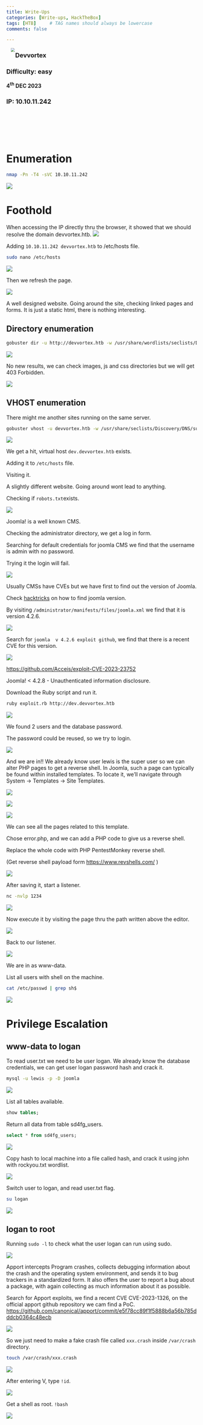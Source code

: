 ```yaml
---
title: Write-Ups
categories: [Write-ups, HackTheBox]
tags: [HTB]     # TAG names should always be lowercase
comments: false

---
```


<img src="images/2565d292772abc4a2d774117cf4d36ff.png" style="margin-left: 20px; zoom: 60%;" align=left >

### Devvortex
### Difficulty: easy
<b>4<sup>th</sup> DEC 2023</b>
### IP: 10.10.11.242
<br><br><br><br>




# Enumeration

```bash
nmap -Pn -T4 -sVC 10.10.11.242 
```

![](/assets/img/HTB/devvortex/20231203225603.png)

# Foothold

When accessing the IP directly thru the browser, it showed that we should resolve the domain devvortex.htb.
![](/assets/img/HTB/devvortex/20231203224326.png)

Adding `10.10.11.242 devvortex.htb` to /etc/hosts file.

```bash
sudo nano /etc/hosts
```
![](/assets/img/HTB/devvortex/20231204124522.png)

Then we refresh the page.

![](/assets/img/HTB/devvortex/20231204124157.png)

A well designed website. Going around the site, checking linked pages and forms.
It is just a static html, there is nothing interesting.
## Directory enumeration
```bash
gobuster dir -u http://devvortex.htb -w /usr/share/wordlists/seclists/Discovery/Web-Content/directory-list-2.3-medium.txt -x php,html,txt -t 50
```
![](/assets/img/HTB/devvortex/20231203231220.png)

No new results, we can check images, js and css directories but we will get 403 Forbidden.

![](/assets/img/HTB/devvortex/20231204125123.png)

## VHOST enumeration
There might me another sites running on the same server.
```bash
gobuster vhost -u devvortex.htb -w /usr/share/seclists/Discovery/DNS/subdomains-top1million-5000.txt  --append-domain
```
![](/assets/img/HTB/devvortex/20231204125550.png)

We get a hit, virtual host `dev.devvortex.htb` exists.

Adding it to `/etc/hosts` file.

Visiting it.

A slightly different website. Going around wont lead to anything.

Checking if `robots.txt`exists.

![](/assets/img/HTB/devvortex/20231204130829.png)

 Joomla! is a well known CMS.

 Checking the administrator directory, we get a log in form.

 Searching for default credentials for joomla CMS we find that the username is admin with no password.

 Trying it the login will fail.

 ![](/assets/img/HTB/devvortex/20231204130428.png)

 Usually CMSs have CVEs but we have first to find out the version of Joomla.

 Check [hacktricks](https://book.hacktricks.xyz/network-services-pentesting/pentesting-web/joomla#version) on how to find joomla version.
 
 By visiting `/administrator/manifests/files/joomla.xml` we find that it is version 4.2.6.

 ![](/assets/img/HTB/devvortex/20231204132353.png)

 Search for `joomla  v 4.2.6 exploit github`, we find that there is a recent CVE for this version.

 ![](/assets/img/HTB/devvortex/20231204132531.png)

 https://github.com/Acceis/exploit-CVE-2023-23752

 Joomla! < 4.2.8 - Unauthenticated information disclosure.

 Download the Ruby script and run it. 

 ```bash
 ruby exploit.rb http://dev.devvortex.htb
```
 ![](/assets/img/HTB/devvortex/20231204132952.png)

 We found 2 users and the database password.

 The password could be reused, so we try to login.

![](/assets/img/HTB/devvortex/20231204150756.png)

And we are in!!
We already know user lewis is the super user so we can alter PHP pages to get a reverse shell.
In Joomla, such a page can typically be found within installed templates. To locate it, we’ll navigate through System -> Templates -> Site Templates.

![](/assets/img/HTB/devvortex/20231204151036.png)

![](/assets/img/HTB/devvortex/20231204151102.png)

![](/assets/img/HTB/devvortex/20231204151119.png)

We can see all the pages related to this template.

Chose error.php, and we can add a PHP code to give us a reverse shell.

Replace the whole code with PHP PentestMonkey reverse shell.

(Get reverse shell payload form https://www.revshells.com/ )

![](/assets/img/HTB/devvortex/20231204152452.png)

After saving it, start a listener.

```bash
nc -nvlp 1234
```

![](/assets/img/HTB/devvortex/20231204151959.png)

Now execute it by visiting the page thru the path written above the editor.

![](/assets/img/HTB/devvortex/20231204152649.png)

Back to our listener.

![](/assets/img/HTB/devvortex/20231204152720.png)

We are in as www-data.

List all users with shell on the machine.
```bash
cat /etc/passwd | grep sh$
```

![](/assets/img/HTB/devvortex/20231204153044.png)

# Privilege Escalation 
## www-data to logan
To read user.txt we need to be user logan.
We already know the database credentials, we can get user logan password hash and crack it.

```bash
mysql -u lewis -p -D joomla
```

![](/assets/img/HTB/devvortex/20231204153306.png)

List all tables available.

```sql
show tables;
```

Return all data from table sd4fg_users.

```sql
select * from sd4fg_users;
```

![](/assets/img/HTB/devvortex/20231204153550.png)

Copy hash to local machine into  a file called hash, and crack it using john with rockyou.txt wordlist.

![](/assets/img/HTB/devvortex/20231204154003.png)

Switch user to logan, and read user.txt flag.

```bash
su logan
```

![](/assets/img/HTB/devvortex/20231204154330.png)

## logan to root
Running `sudo -l` to check what the user logan can run using sudo.

![](/assets/img/HTB/devvortex/20231204154505.png)

Apport intercepts Program crashes, collects debugging information about the crash and the operating system environment, and sends it to bug trackers in a standardized form. It also offers the user to report a bug about a package, with again collecting as much information about it as possible.

Search for Apport exploits, we find a recent CVE CVE-2023-1326, on the official apport github repository we cam find a PoC.
https://github.com/canonical/apport/commit/e5f78cc89f1f5888b6a56b785dddcb0364c48ecb

![](/assets/img/HTB/devvortex/20231204155153.png)

So we just need to make a fake crash file called `xxx.crash` inside `/var/crash `directory.

```bash
touch /var/crash/xxx.crash
```

![](/assets/img/HTB/devvortex/20231204155507.png)

After entering V, type `!id`.

![](/assets/img/HTB/devvortex/20231204155552.png)

Get a shell as root. `!bash`

![](/assets/img/HTB/devvortex/20231204155726.png)

